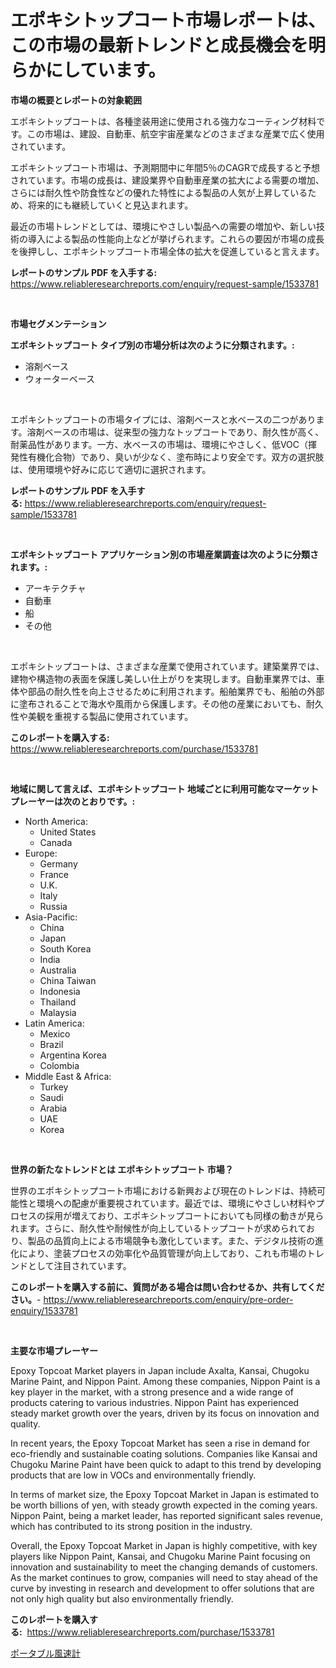 <p><h1>エポキシトップコート市場レポートは、この市場の最新トレンドと成長機会を明らかにしています。</h1></p><p><strong>市場の概要とレポートの対象範囲</strong></p>
<p><p>エポキシトップコートは、各種塗装用途に使用される強力なコーティング材料です。この市場は、建設、自動車、航空宇宙産業などのさまざまな産業で広く使用されています。</p><p>エポキシトップコート市場は、予測期間中に年間5％のCAGRで成長すると予想されています。市場の成長は、建設業界や自動車産業の拡大による需要の増加、さらには耐久性や防食性などの優れた特性による製品の人気が上昇しているため、将来的にも継続していくと見込まれます。</p><p>最近の市場トレンドとしては、環境にやさしい製品への需要の増加や、新しい技術の導入による製品の性能向上などが挙げられます。これらの要因が市場の成長を後押しし、エポキシトップコート市場全体の拡大を促進していると言えます。</p></p>
<p><strong>レポートのサンプル PDF を入手する:</strong> <a href="https://www.reliableresearchreports.com/enquiry/request-sample/1533781">https://www.reliableresearchreports.com/enquiry/request-sample/1533781</a></p>
<p>&nbsp;</p>
<p><strong>市場セグメンテーション</strong></p>
<p><strong>エポキシトップコート タイプ別の市場分析は次のように分類されます。:</strong></p>
<p><ul><li>溶剤ベース</li><li>ウォーターベース</li></ul></p>
<p>&nbsp;</p>
<p><p>エポキシトップコートの市場タイプには、溶剤ベースと水ベースの二つがあります。溶剤ベースの市場は、従来型の強力なトップコートであり、耐久性が高く、耐薬品性があります。一方、水ベースの市場は、環境にやさしく、低VOC（揮発性有機化合物）であり、臭いが少なく、塗布時により安全です。双方の選択肢は、使用環境や好みに応じて適切に選択されます。</p></p>
<p><strong>レポートのサンプル PDF を入手する:</strong>&nbsp;<a href="https://www.reliableresearchreports.com/enquiry/request-sample/1533781">https://www.reliableresearchreports.com/enquiry/request-sample/1533781</a></p>
<p>&nbsp;</p>
<p><strong> エポキシトップコート アプリケーション別の市場産業調査は次のように分類されます。:</strong></p>
<p><ul><li>アーキテクチャ</li><li>自動車</li><li>船</li><li>その他</li></ul></p>
<p>&nbsp;</p>
<p><p>エポキシトップコートは、さまざまな産業で使用されています。建築業界では、建物や構造物の表面を保護し美しい仕上がりを実現します。自動車業界では、車体や部品の耐久性を向上させるために利用されます。船舶業界でも、船舶の外部に塗布されることで海水や風雨から保護します。その他の産業においても、耐久性や美観を重視する製品に使用されています。</p></p>
<p><strong>このレポートを購入する:</strong>&nbsp; <a href="https://www.reliableresearchreports.com/purchase/1533781">https://www.reliableresearchreports.com/purchase/1533781</a></p>
<p>&nbsp;</p>
<p><strong>地域に関して言えば、エポキシトップコート 地域ごとに利用可能なマーケットプレーヤーは次のとおりです。:</strong></p>
<p><ul>
    <li>
        North America:
        <ul>
            <li>United States</li>
            <li>Canada</li>
        </ul>
    </li>
    <li>
        Europe:
        <ul>
            <li>Germany</li>
            <li>France</li>
            <li>U.K.</li>
            <li>Italy</li>
            <li>Russia</li>
        </ul>
    </li>
    <li>
        Asia-Pacific:
        <ul>
            <li>China</li>
            <li>Japan</li>
            <li>South Korea</li>
            <li>India</li>
            <li>Australia</li>
            <li>China Taiwan</li>
            <li>Indonesia</li>
            <li>Thailand</li>
            <li>Malaysia</li>
        </ul>
    </li>
    <li>
        Latin America:
        <ul>
            <li>Mexico</li>
            <li>Brazil</li>
            <li>Argentina Korea</li>
            <li>Colombia</li>
        </ul>
    </li>
    <li>
        Middle East & Africa:
        <ul>
            <li>Turkey</li>
            <li>Saudi</li>
            <li>Arabia</li>
            <li>UAE</li>
            <li>Korea</li>
        </ul>
    </li>
    </ul></p>
<p>&nbsp;</p>
<p><strong>世界の新たなトレンドとは エポキシトップコート 市場？</strong></p>
<p><p>世界のエポキシトップコート市場における新興および現在のトレンドは、持続可能性と環境への配慮が重要視されています。最近では、環境にやさしい材料やプロセスの採用が増えており、エポキシトップコートにおいても同様の動きが見られます。さらに、耐久性や耐候性が向上しているトップコートが求められており、製品の品質向上による市場競争も激化しています。また、デジタル技術の進化により、塗装プロセスの効率化や品質管理が向上しており、これも市場のトレンドとして注目されています。</p></p>
<p><strong>このレポートを購入する前に、質問がある場合は問い合わせるか、共有してください。</strong>- <a href="https://www.reliableresearchreports.com/enquiry/pre-order-enquiry/1533781">https://www.reliableresearchreports.com/enquiry/pre-order-enquiry/1533781</a></p>
<p>&nbsp;</p>
<p><strong>主要な市場プレーヤー</strong></p>
<p><p>Epoxy Topcoat Market players in Japan include Axalta, Kansai, Chugoku Marine Paint, and Nippon Paint. Among these companies, Nippon Paint is a key player in the market, with a strong presence and a wide range of products catering to various industries. Nippon Paint has experienced steady market growth over the years, driven by its focus on innovation and quality.</p><p>In recent years, the Epoxy Topcoat Market has seen a rise in demand for eco-friendly and sustainable coating solutions. Companies like Kansai and Chugoku Marine Paint have been quick to adapt to this trend by developing products that are low in VOCs and environmentally friendly.</p><p>In terms of market size, the Epoxy Topcoat Market in Japan is estimated to be worth billions of yen, with steady growth expected in the coming years. Nippon Paint, being a market leader, has reported significant sales revenue, which has contributed to its strong position in the industry.</p><p>Overall, the Epoxy Topcoat Market in Japan is highly competitive, with key players like Nippon Paint, Kansai, and Chugoku Marine Paint focusing on innovation and sustainability to meet the changing demands of customers. As the market continues to grow, companies will need to stay ahead of the curve by investing in research and development to offer solutions that are not only high quality but also environmentally friendly.</p></p>
<p><strong>このレポートを購入する:</strong>&nbsp;&nbsp;<a href="https://www.reliableresearchreports.com/purchase/1533781">https://www.reliableresearchreports.com/purchase/1533781</a></p>
<p><p><a href="https://github.com/one-cool-chick/Market-Research-Report-List-1/blob/main/219035317683.md">ポータブル風速計</a></p></p>